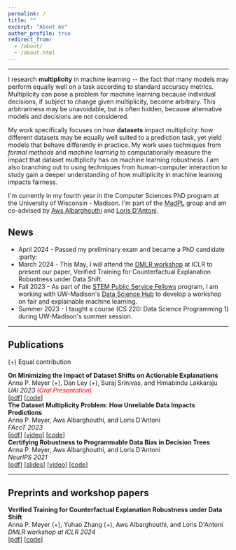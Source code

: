```yaml
---
permalink: /
title: ""
excerpt: "About me"
author_profile: true
redirect_from: 
  - /about/
  - /about.html
---
```


------
I research **multiplicity** in machine learning -- the fact that many models may perform equally well on a task according to standard accuracy metrics. Multiplicity can pose a problem for machine learning because individual decisions, if subject to change given multiplicity, become arbitrary. This arbitrariness may be unavoidable, but is often hidden, because alternative models and decisions are not considered.

My work specifically focuses on how **datasets** impact multiplicity: how different datasets may be equally well suited to a prediction task, yet yield models that behave differently in practice. My work uses techniques from *formal methods* and *machine learning* to computationally measure the impact that dataset multiplicity has on machine learning robustness. I am also branching out to using techniques from human-computer interaction to study gain a deeper understanding of how multiplicity in machine learning impacts fairness. 

I'm currently in my fourth year in the Computer Sciences PhD program at the University of Wisconsin - Madison. I'm part of the [MadPL](https://madpl.cs.wisc.edu/) group and am co-advised by [Aws Albarghouthi](http://pages.cs.wisc.edu/~aws/) and [Loris D'Antoni](https://pages.cs.wisc.edu/~loris/).

## News
* April 2024 - Passed my preliminary exam and became a PhD candidate :party:
* March 2024 - This May, I will attend the [DMLR workshop](https://dmlr.ai/) at ICLR to present our paper, Verified Training for Counterfactual Explanation Robustness under Data Shift.
* Fall 2023 - As part of the [STEM Public Service Fellows](https://wiscience.wisc.edu/service/public-service-fellows/) program, I am working with UW-Madison's [Data Science Hub](https://datascience.wisc.edu/hub/) to develop a workshop on fair and explainable machine learning. 
* Summer 2023 - I taught a course (CS 220: Data Science Programming 1) during UW-Madison's summer session. 

-----
## Publications
(+) Equal contribution

**On Minimizing the Impact of Dataset Shifts on Actionable Explanations** <br/>
Anna P. Meyer (+), Dan Ley (+), Suraj Srinivas, and Himabindu Lakkaraju <br/>
*UAI 2023* <span style="color:red">(*Oral Presentation*)</span><br/>
[<a href="http://arxiv.org/abs/2306.06716">pdf</a>] [<a href="https://github.com/AI4LIFE-GROUP/robust-grads">code</a>]<br/>
**The Dataset Multiplicity Problem: How Unreliable Data Impacts Predictions** <br/>
Anna P. Meyer, Aws Albarghouthi, and Loris D'Antoni <br/>
*FAccT 2023*<br/>
[<a href="https://arxiv.org/abs/2304.10655">pdf</a>] [<a href="https://youtu.be/KxsdeJrvym0">video</a>] [<a href="https://github.com/annapmeyer/linear-bias-certification">code</a>] <br/> 
**Certifying Robustness to Programmable Data Bias in Decision Trees**  <br/>
Anna P. Meyer, Aws Albarghouthi, and Loris D'Antoni <br/>
*NeurIPS 2021*<br/>
[<a href="https://arxiv.org/abs/2110.04363">pdf</a>] [<a href="/files/dec_trees_slides.pdf">slides</a>] [<a href="https://youtu.be/kf5Geyr71T4">video</a>] [<a href="https://github.com/annapmeyer/antidote-P">code</a>] <br/>


-----
## Preprints and workshop papers
**Verified Training for Counterfactual Explanation Robustness under Data Shift** <br/>
Anna P. Meyer (+), Yuhao Zhang (+), Aws Albarghouthi, and Loris D'Antoni <br/>
*DMLR workshop at ICLR 2024*<br/>
[<a href="https://arxiv.org/abs/2403.03773">pdf</a>] [<a href="https://github.com/ForeverZyh/robust_cfx">code</a>] <br/>

